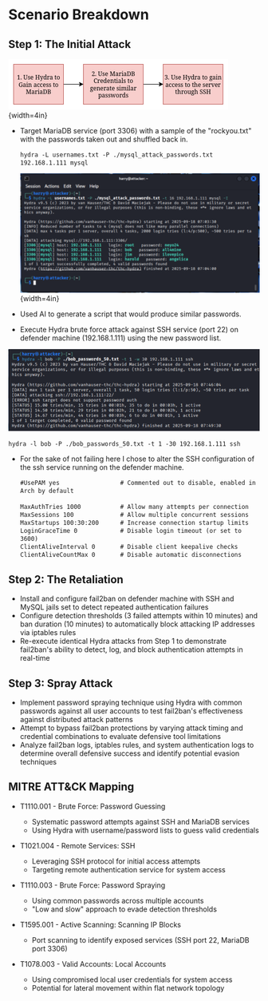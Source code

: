 # Scenario Breakdown

## Step 1: The Initial Attack

![Attackers strategy](images/attack-flow.png){width=4in}

- Target MariaDB service (port 3306) with a sample of the "rockyou.txt" with the passwords taken out and shuffled back in.

  ```
  hydra -L usernames.txt -P ./mysql_attack_passwords.txt 192.168.1.111 mysql
  ```

  ![Hydra successfully accessing all 4 passwords](images/captured-sql-passwords.png){width=4in}

- Used AI to generate a script that would produce similar passwords.

- Execute Hydra brute force attack against SSH service (port 22) on defender machine (192.168.1.111) using the new password list.

![Failed brute force attempt, even with access to the correct password and a small list of 50 passwords.](images/ssh-fail01.png)

  ```
  hydra -l bob -P ./bob_passwords_50.txt -t 1 -30 192.168.1.111 ssh
  ```

- For the sake of not failing here I chose to alter the SSH configuration of the ssh service running on the defender machine.

  ```
  #UsePAM yes                 # Commented out to disable, enabled in Arch by default

  MaxAuthTries 1000           # Allow many attempts per connection
  MaxSessions 100             # Allow multiple concurrent sessions
  MaxStartups 100:30:200      # Increase connection startup limits
  LoginGraceTime 0            # Disable login timeout (or set to 3600)
  ClientAliveInterval 0       # Disable client keepalive checks
  ClientAliveCountMax 0       # Disable automatic disconnections
  ```

## Step 2: The Retaliation

- Install and configure fail2ban on defender machine with SSH and MySQL jails set to detect repeated authentication failures
- Configure detection thresholds (3 failed attempts within 10 minutes) and ban duration (10 minutes) to automatically block attacking IP addresses via iptables rules
- Re-execute identical Hydra attacks from Step 1 to demonstrate fail2ban's ability to detect, log, and block authentication attempts in real-time

## Step 3: Spray Attack

- Implement password spraying technique using Hydra with common passwords against all user accounts to test fail2ban's effectiveness against distributed attack patterns
- Attempt to bypass fail2ban protections by varying attack timing and credential combinations to evaluate defensive tool limitations
- Analyze fail2ban logs, iptables rules, and system authentication logs to determine overall defensive success and identify potential evasion techniques

## MITRE ATT&CK Mapping

- T1110.001 - Brute Force: Password Guessing

  - Systematic password attempts against SSH and MariaDB services
  - Using Hydra with username/password lists to guess valid credentials

- T1021.004 - Remote Services: SSH

  - Leveraging SSH protocol for initial access attempts
  - Targeting remote authentication service for system access

- T1110.003 - Brute Force: Password Spraying

  - Using common passwords across multiple accounts
  - "Low and slow" approach to evade detection thresholds

- T1595.001 - Active Scanning: Scanning IP Blocks

  - Port scanning to identify exposed services (SSH port 22, MariaDB port 3306)

- T1078.003 - Valid Accounts: Local Accounts
  - Using compromised local user credentials for system access
  - Potential for lateral movement within flat network topology
